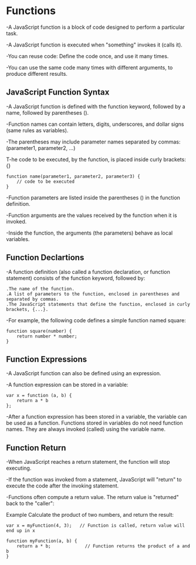 # Functions

-A JavaScript function is a block of code designed to perform a particular task.

-A JavaScript function is executed when "something" invokes it (calls it).

-You can reuse code: Define the code once, and use it many times.    

-You can use the same code many times with different arguments, to produce different results.

## JavaScript Function Syntax

-A JavaScript function is defined with the function keyword, followed by a name, followed by parentheses ().

-Function names can contain letters, digits, underscores, and dollar signs (same rules as variables).

-The parentheses may include parameter names separated by commas:
(parameter1, parameter2, ...)

T-he code to be executed, by the function, is placed inside curly brackets: {}

    function name(parameter1, parameter2, parameter3) {
        // code to be executed
    }

-Function parameters are listed inside the parentheses () in the function definition.

-Function arguments are the values received by the function when it is invoked.

-Inside the function, the arguments (the parameters) behave as local variables.

## Function Declartions

-A function definition (also called a function declaration, or function statement) consists of the function keyword, followed by:

    .The name of the function.
    .A list of parameters to the function, enclosed in parentheses and separated by commas.
    .The JavaScript statements that define the function, enclosed in curly brackets, {...}.

-For example, the following code defines a simple function named square:

    function square(number) {
        return number * number;
    }

## Function Expressions

-A JavaScript function can also be defined using an expression.

-A function expression can be stored in a variable:

    var x = function (a, b) {
        return a * b
    };

-After a function expression has been stored in a variable, the variable can be used as a function. Functions stored in variables do not need function names. They are always invoked (called) using the variable name.

## Function Return

-When JavaScript reaches a return statement, the function will stop executing.

-If the function was invoked from a statement, JavaScript will "return" to execute the code after the invoking statement.

-Functions often compute a return value. The return value is "returned" back to the "caller":

Example
Calculate the product of two numbers, and return the result:

    var x = myFunction(4, 3);   // Function is called, return value will end up in x

    function myFunction(a, b) { 
        return a * b;             // Function returns the product of a and b
    }